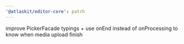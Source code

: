 ```yaml
---
'@atlaskit/editor-core': patch
---
```


improve PickerFacade typings + use onEnd instead of onProcessing to know when media upload finish
